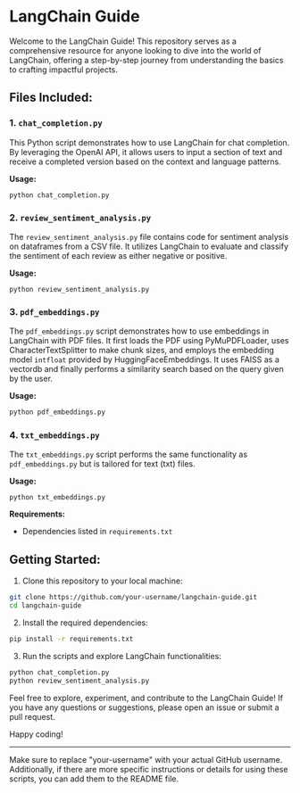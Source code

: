 # LangChain Guide

Welcome to the LangChain Guide! This repository serves as a comprehensive resource for anyone looking to dive into the world of LangChain, offering a step-by-step journey from understanding the basics to crafting impactful projects.

## Files Included:

### 1. `chat_completion.py`

This Python script demonstrates how to use LangChain for chat completion. By leveraging the OpenAI API, it allows users to input a section of text and receive a completed version based on the context and language patterns.

**Usage:**
```
python chat_completion.py
```

### 2. `review_sentiment_analysis.py`

The `review_sentiment_analysis.py` file contains code for sentiment analysis on dataframes from a CSV file. It utilizes LangChain to evaluate and classify the sentiment of each review as either negative or positive.

**Usage:**
```
python review_sentiment_analysis.py
```

### 3. `pdf_embeddings.py`

The `pdf_embeddings.py` script demonstrates how to use embeddings in LangChain with PDF files. It first loads the PDF using PyMuPDFLoader, uses CharacterTextSplitter to make chunk sizes, and employs the embedding model `intfloat` provided by HuggingFaceEmbeddings. It uses FAISS as a vectordb and finally performs a similarity search based on the query given by the user.

**Usage:**
```bash
python pdf_embeddings.py
```

### 4. `txt_embeddings.py`

The `txt_embeddings.py` script performs the same functionality as `pdf_embeddings.py` but is tailored for text (txt) files.

**Usage:**
```
python txt_embeddings.py
```

**Requirements:**
- Dependencies listed in `requirements.txt`

## Getting Started:

1. Clone this repository to your local machine:

```bash
git clone https://github.com/your-username/langchain-guide.git
cd langchain-guide
```

2. Install the required dependencies:

```bash
pip install -r requirements.txt
```

3. Run the scripts and explore LangChain functionalities:

```bash
python chat_completion.py
python review_sentiment_analysis.py
```

Feel free to explore, experiment, and contribute to the LangChain Guide! If you have any questions or suggestions, please open an issue or submit a pull request.

Happy coding!

---

Make sure to replace "your-username" with your actual GitHub username. Additionally, if there are more specific instructions or details for using these scripts, you can add them to the README file.
